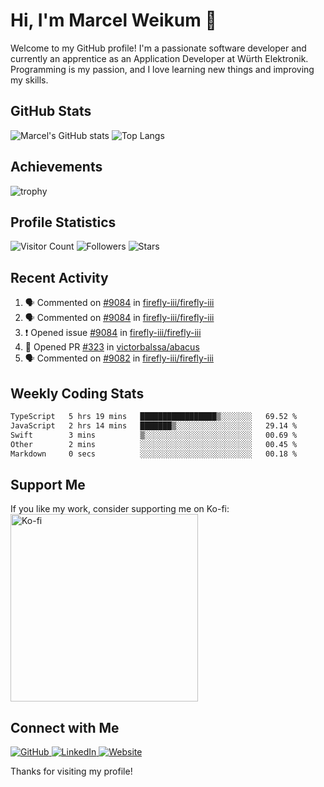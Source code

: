 # Hi, I'm Marcel Weikum 👋

Welcome to my GitHub profile! I'm a passionate software developer and currently an apprentice as an Application Developer at Würth Elektronik. Programming is my passion, and I love learning new things and improving my skills.

## GitHub Stats
![Marcel's GitHub stats](https://github-readme-stats.vercel.app/api?username=marcelweikum&show_icons=true&theme=default)
![Top Langs](https://github-readme-stats.vercel.app/api/top-langs/?username=marcelweikum&layout=compact&theme=default)

## Achievements
![trophy](https://github-profile-trophy.vercel.app/?username=marcelweikum&theme=default)

## Profile Statistics
![Visitor Count](https://komarev.com/ghpvc/?username=marcelweikum&style=flat-square&color=blue)
![Followers](https://img.shields.io/github/followers/marcelweikum?style=flat-square&logo=github)
![Stars](https://img.shields.io/github/stars/marcelweikum?style=flat-square&logo=github)

## Recent Activity
<!--START_SECTION:activity-->
1. 🗣 Commented on [#9084](https://github.com/firefly-iii/firefly-iii/issues/9084#issuecomment-2252776684) in [firefly-iii/firefly-iii](https://github.com/firefly-iii/firefly-iii)
2. 🗣 Commented on [#9084](https://github.com/firefly-iii/firefly-iii/issues/9084#issuecomment-2252534817) in [firefly-iii/firefly-iii](https://github.com/firefly-iii/firefly-iii)
3. ❗ Opened issue [#9084](https://github.com/firefly-iii/firefly-iii/issues/9084) in [firefly-iii/firefly-iii](https://github.com/firefly-iii/firefly-iii)
4. 💪 Opened PR [#323](https://github.com/victorbalssa/abacus/pull/323) in [victorbalssa/abacus](https://github.com/victorbalssa/abacus)
5. 🗣 Commented on [#9082](https://github.com/firefly-iii/firefly-iii/issues/9082#issuecomment-2249753863) in [firefly-iii/firefly-iii](https://github.com/firefly-iii/firefly-iii)
<!--END_SECTION:activity-->

## Weekly Coding Stats
<!--START_SECTION:waka-->

```txt
TypeScript   5 hrs 19 mins   █████████████████▒░░░░░░░   69.52 %
JavaScript   2 hrs 14 mins   ███████▒░░░░░░░░░░░░░░░░░   29.14 %
Swift        3 mins          ▒░░░░░░░░░░░░░░░░░░░░░░░░   00.69 %
Other        2 mins          ░░░░░░░░░░░░░░░░░░░░░░░░░   00.45 %
Markdown     0 secs          ░░░░░░░░░░░░░░░░░░░░░░░░░   00.18 %
```

<!--END_SECTION:waka-->

## Support Me
If you like my work, consider supporting me on Ko-fi:
<br/>
<a href="https://ko-fi.com/marcelweikum">
    <img src="https://ko-fi.com/img/githubbutton_sm.svg" alt="Ko-fi" style="width:300px;">
</a>

## Connect with Me
<p align="left">
  <a href="https://github.com/marcelweikum" target="_blank">
    <img src="https://img.icons8.com/ios-glyphs/80/000000/github.png" alt="GitHub"/>
  </a>
  <a href="https://www.linkedin.com/in/marcelweikum" target="_blank">
    <img src="https://img.icons8.com/ios-glyphs/80/000000/linkedin.png" alt="LinkedIn"/>
  </a>
  <a href="https://marcelweikum.de" target="_blank">
    <img src="https://img.icons8.com/ios-glyphs/80/000000/domain.png" alt="Website"/>
  </a>
</p>

Thanks for visiting my profile!
